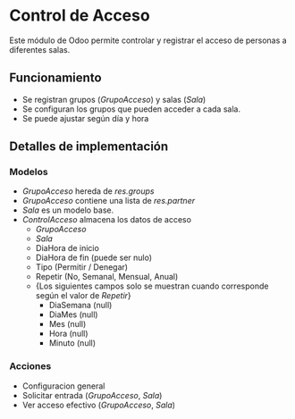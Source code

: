 # Control de Acceso

Este módulo de Odoo permite controlar y registrar el acceso de personas a diferentes salas.

## Funcionamiento

 * Se registran grupos (_GrupoAcceso_) y salas (_Sala_)
 * Se configuran los grupos que pueden acceder a cada sala.
 * Se puede ajustar según día y hora

## Detalles de implementación

### Modelos

 * _GrupoAcceso_ hereda de _res.groups_
 * _GrupoAcceso_ contiene una lista de _res.partner_
 * _Sala_ es un modelo base.
 * _ControlAcceso_ almacena los datos de acceso
	* _GrupoAcceso_
	* _Sala_
	* DiaHora de inicio
	* DiaHora de fin (puede ser nulo)
	* Tipo (Permitir / Denegar)
	* Repetir (No, Semanal, Mensual, Anual)
	* {Los siguientes campos solo se muestran cuando corresponde según el valor de _Repetir_}
		* DiaSemana (null)
		* DiaMes (null)
		* Mes (null)
		* Hora (null)
		* Minuto (null)

### Acciones

 * Configuracion general
 * Solicitar entrada (_GrupoAcceso_, _Sala_)
 * Ver acceso efectivo (_GrupoAcceso_, _Sala_)